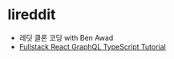 # lireddit
- 레딧 클론 코딩 with Ben Awad
- [Fullstack React GraphQL TypeScript Tutorial](https://youtu.be/I6ypD7qv3Z8)

